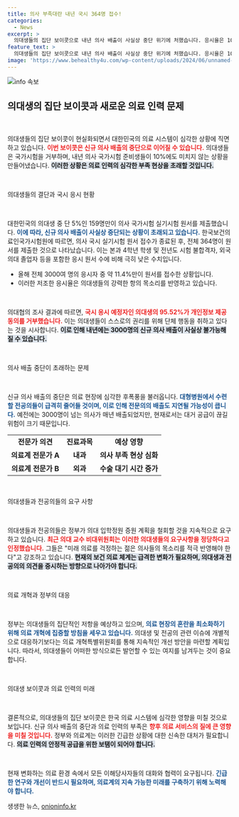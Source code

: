 ```yaml
---
title: 의사 부족대란 내년 국시 364명 접수!
categories:
  - News
excerpt: >
  의대생들의 집단 보이콧으로 내년 의사 배출이 사실상 중단 위기에 처했습니다. 응시율은 10%를 간신히 넘기고, 국시 응시 예정자 95%가 개인정보 제공을 거부했습니다. 의료 인력 공백이 심화될 전망입니다.
feature_text: >
  의대생들의 집단 보이콧으로 내년 의사 배출이 사실상 중단 위기에 처했습니다. 응시율은 10%를 간신히 넘기고, 국시 응시 예정자 95%가 개인정보 제공을 거부했습니다. 의료 인력 공백이 심화될 전망입니다.
image: 'https://www.behealthy4u.com/wp-content/uploads/2024/06/unnamed-file.png'
---
```


<p><img src="https://www.behealthy4u.com/wp-content/uploads/2024/06/unnamed-file.png" alt="info 속보" /></p>

<h2 data-ke-size="size26">의대생의 집단 보이콧과 새로운 의료 인력 문제</h2>

<p data-ke-size="size16">&nbsp;</p>

<p>의대생들의 집단 보이콧이 현실화되면서 대한민국의 의료 시스템이 심각한 상황에 직면하고 있습니다. <b><span style="color: #ee2323;">이번 보이콧은 신규 의사 배출의 중단으로 이어질 수 있습니다.</span></b> 의대생들은 국가시험을 거부하며, 내년 의사 국가시험 준비생들이 10%에도 미치지 않는 상황을 만들어냈습니다. <b><span style="background-color: #21538527;">이러한 상황은 의료 인력의 심각한 부족 현상을 초래할 것입니다.</span></b> </p>

<p data-ke-size="size16">&nbsp;</p>

<p>의대생들의 결단과 국시 응시 현황</p>

<p data-ke-size="size16">&nbsp;</p>

<p>대한민국의 의대생 중 단 5%인 159명만이 의사 국가시험 실기시험 원서를 제출했습니다. <b><span style="color: #1a5490;">이에 따라, 신규 의사 배출이 사실상 중단되는 상황이 초래되고 있습니다.</span></b> 한국보건의료인국가시험원에 따르면, 의사 국시 실기시험 원서 접수가 종료된 후, 전체 364명이 원서를 제출한 것으로 나타났습니다. 이는 본과 4학년 학생 및 전년도 시험 불합격자, 외국 의대 졸업자 등을 포함한 응시 원서 수에 비해 극히 낮은 수치입니다.</p>

<ul>
  <li>올해 전체 3000여 명의 응시자 중 약 11.4%만이 원서를 접수한 상황입니다.</li>
  <li>이러한 저조한 응시율은 의대생들의 강력한 항의 목소리를 반영하고 있습니다.</li>
</ul>

<p data-ke-size="size16">&nbsp;</p>

<p>의대협의 조사 결과에 따르면, <b><span style="color: #ee2323;">국시 응시 예정자인 의대생의 95.52%가 개인정보 제공 동의를 거부했습니다.</span></b> 이는 의대생들이 스스로의 권리를 위해 단체 행동을 취하고 있다는 것을 시사합니다. <b><span style="background-color: #21538527;">이로 인해 내년에는 3000명의 신규 의사 배출이 사실상 불가능해질 수 있습니다.</span></b></p>

<p data-ke-size="size16">&nbsp;</p>

<p>의사 배출 중단이 초래하는 문제</p>

<p data-ke-size="size16">&nbsp;</p>

<p>신규 의사 배출의 중단은 의료 현장에 심각한 후폭풍을 불러옵니다. <b><span style="color: #1a5490;">대형병원에서 수련할 전공의들이 급격히 줄어들 것이며, 이로 인해 전문의의 배출도 지연될 가능성이 큽니다.</span></b> 예전에는 3000명이 넘는 의사가 매년 배출되었지만, 현재로서는 대거 공급이 끊길 위험이 크기 때문입니다.</p>

<table>
  <tr>
    <td style="text-align: center; height: 17px;"><b>전문가 의견</b></td>
    <td style="text-align: center; height: 17px;"><b>진료과목</b></td>
    <td style="text-align: center; height: 17px;"><b>예상 영향</b></td>
  </tr>
  <tr>
    <td style="text-align: center; height: 17px;"><b>의료계 전문가 A</b></td>
    <td style="text-align: center; height: 17px;"><b>내과</b></td>
    <td style="text-align: center; height: 17px;"><b>의사 부족 현상 심화</b></td>
  </tr>
  <tr>
    <td style="text-align: center; height: 17px;"><b>의료계 전문가 B</b></td>
    <td style="text-align: center; height: 17px;"><b>외과</b></td>
    <td style="text-align: center; height: 17px;"><b>수술 대기 시간 증가</b></td>
  </tr>
</table>

<p data-ke-size="size16">&nbsp;</p>

<p>의대생들과 전공의들의 요구 사항</p>

<p data-ke-size="size16">&nbsp;</p>

<p>의대생들과 전공의들은 정부가 의대 입학정원 증원 계획을 철회할 것을 지속적으로 요구하고 있습니다. <b><span style="color: #ee2323;">최근 의대 교수 비대위원회는 이러한 의대생들의 요구사항을 정당하다고 인정했습니다.</span></b> 그들은 "미래 의료를 걱정하는 젊은 의사들의 목소리를 적극 반영해야 한다"고 강조하고 있습니다. <b><span style="background-color: #21538527;">현재의 보건 의료 체계는 급격한 변화가 필요하며, 의대생과 전공의의 의견을 중시하는 방향으로 나아가야 합니다.</span></b></p>

<p data-ke-size="size16">&nbsp;</p>

<p>의료 개혁과 정부의 대응</p>

<p data-ke-size="size16">&nbsp;</p>

<p>정부는 의대생들의 집단적인 저항을 예상하고 있으며, <b><span style="color: #1a5490;">의료 현장의 혼란을 최소화하기 위해 의료 개혁에 집중할 방침을 세우고 있습니다.</span></b> 의대생 및 전공의 관련 이슈에 개별적으로 대응하기보다는 의료 개혁특별위원회를 통해 지속적인 개선 방안을 마련할 계획입니다. 따라서, 의대생들이 어떠한 방식으로든 발언할 수 있는 여지를 남겨두는 것이 중요합니다.</p>

<p data-ke-size="size16">&nbsp;</p>

<p>의대생 보이콧과 의료 인력의 미래</p>

<p data-ke-size="size16">&nbsp;</p>

<p>결론적으로, 의대생들의 집단 보이콧은 한국 의료 시스템에 심각한 영향을 미칠 것으로 보입니다. 신규 의사 배출의 중단과 의료 인력의 부족은 <b><span style="color: #ee2323;">향후 의료 서비스의 질에 큰 영향을 미칠 것입니다.</span></b> 정부와 의료계는 이러한 긴급한 상황에 대한 신속한 대처가 필요합니다. <b><span style="background-color: #21538527;">의료 인력의 안정적 공급을 위한 보탬이 되어야 합니다.</span></b> </p>

<p data-ke-size="size16">&nbsp;</p>

<p>현재 변화하는 의료 환경 속에서 모든 이해당사자들의 대화와 협력이 요구됩니다. <b><span style="color: #1a5490;">긴급한 연구와 개선이 반드시 필요하며, 의료계의 지속 가능한 미래를 구축하기 위해 노력해야 합니다.</span></b></p>
생생한 뉴스, <a href="https://onioninfo.kr" rel="dofollow">onioninfo.kr</a>


